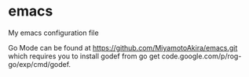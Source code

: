 # emacs
My emacs configuration file


Go Mode can be found at
https://github.com/MiyamotoAkira/emacs.git
which requires you to install godef from
go get code.google.com/p/rog-go/exp/cmd/godef.

